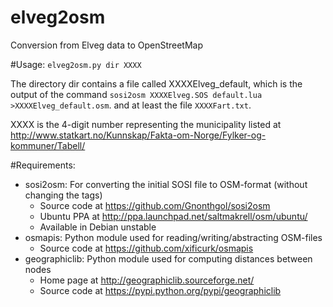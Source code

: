 elveg2osm
=========

Conversion from Elveg data to OpenStreetMap

#Usage:
`elveg2osm.py dir XXXX`

The directory dir contains a file called XXXXElveg\_default, which is the
output of the command
`sosi2osm XXXXElveg.SOS default.lua >XXXXElveg_default.osm`.
and at least the file `XXXXFart.txt`.

XXXX is the 4-digit number representing the municipality listed at http://www.statkart.no/Kunnskap/Fakta-om-Norge/Fylker-og-kommuner/Tabell/

#Requirements:
- sosi2osm:      For converting the initial SOSI file to OSM-format (without changing the tags)
   - Source code at https://github.com/Gnonthgol/sosi2osm
   - Ubuntu PPA at http://ppa.launchpad.net/saltmakrell/osm/ubuntu/
   - Available in Debian unstable
- osmapis:       Python module used for reading/writing/abstracting OSM-files
   - Source code at https://github.com/xificurk/osmapis
- geographiclib: Python module used for computing distances between nodes
   - Home page at http://geographiclib.sourceforge.net/
   - Source code at https://pypi.python.org/pypi/geographiclib

